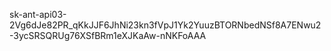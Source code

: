 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
